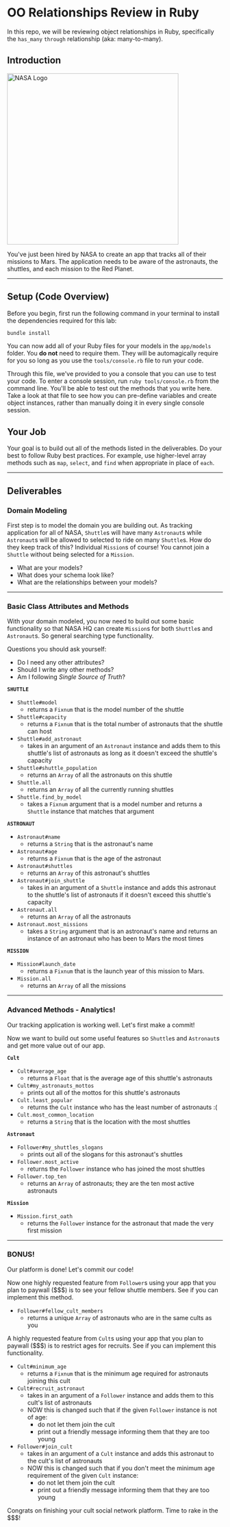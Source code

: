 
OO Relationships Review in Ruby
==============

In this repo, we will be reviewing object relationships in Ruby, specifically the `has_many` `through` relationship (aka: many-to-many).

## Introduction

<img src="http://www.spitzer.caltech.edu/spitzer15/images/NASASelfies_Icon.png?1534553315" alt="NASA Logo" width="400"/>

You've just been hired by NASA to create an app that tracks all of their missions to Mars. The application needs to be aware of the astronauts, the shuttles, and each mission to the Red Planet.

---

## Setup (Code Overview)

Before you begin, first run the following command in your terminal to install the dependencies required for this lab:

```sh
bundle install
```

You can now add all of your Ruby files for your models in the `app/models` folder. You **do not** need to require them. They will be automagically require for you so long as you use the `tools/console.rb` file to run your code.

Through this file, we've provided to you a console that you can use to test your code. To enter a console session, run `ruby tools/console.rb` from the command line. You'll be able to test out the methods that you write here. Take a look at that file to see how you can pre-define variables and create object instances, rather than manually doing it in every single console session.

## Your Job

Your goal is to build out all of the methods listed in the deliverables. Do your best to follow Ruby best practices. For example, use higher-level array methods such as `map`, `select`, and `find` when appropriate in place of `each`.

---

## Deliverables

### Domain Modeling

First step is to model the domain you are building out. As tracking application for all of NASA, `Shuttle`s will have many `Astronaut`s while `Astronaut`s will be allowed to selected to ride on many `Shuttle`s. How do they keep track of this? Individual `Mission`s of course! You cannot join a `Shuttle` without being selected for a `Mission`.

* What are your models?
* What does your schema look like?
* What are the relationships between your models?

---

### Basic Class Attributes and Methods

With your domain modeled, you now need to build out some basic functionality so that NASA HQ can create `Mission`s for both `Shuttle`s and `Astronaut`s. So general searching type functionality.

Questions you should ask yourself:

* Do I need any other attributes?
* Should I write any other methods?
* Am I following *Single Source of Truth*?

**`SHUTTLE`**

* `Shuttle#model`
  * returns a `Fixnum` that is the model number of the shuttle
* `Shuttle#capacity`
  * returns a `Fixnum` that is the total number of astronauts that the shuttle can host
* `Shuttle#add_astronaut`
  * takes in an argument of an `Astronaut` instance and adds them to this shuttle's list of astronauts as long as it doesn't exceed the shuttle's capacity
* `Shuttle#shuttle_population`
  * returns an `Array` of all the astronauts on this shuttle
* `Shuttle.all`
  * returns an `Array` of all the currently running shuttles
* `Shuttle.find_by_model`
  * takes a `Fixnum` argument that is a model number and returns a `Shuttle` instance that matches that argument

**`ASTRONAUT`**

* `Astronaut#name`
  * returns a `String` that is the astronaut's name
* `Astronaut#age`
  * returns a `Fixnum` that is the age of the astronaut
* `Astronaut#shuttles`
  * returns an `Array` of this astronaut's shuttles
* `Astronaut#join_shuttle`
  * takes in an argument of a `Shuttle` instance and adds this astronaut to the shuttle's list of astronauts if it doesn't exceed this shuttle's capacity
* `Astronaut.all`
  * returns an `Array` of all the astronauts
* `Astronaut.most_missions`
  * takes a `String` argument that is an astronaut's name and returns an instance of an astronaut who has been to Mars the most times

**`MISSION`**

* `Mission#launch_date`
  * returns a `Fixnum` that is the launch year of this mission to Mars.
* `Mission.all`
  * returns an `Array` of all the missions

---

### Advanced Methods - Analytics!

Our tracking application is working well. Let's first make a commit!

Now we want to build out some useful features so `Shuttle`s and `Astronaut`s and get more value out of our app.

**`Cult`**

* `Cult#average_age`
  * returns a `Float` that is the average age of this shuttle's astronauts
* `Cult#my_astronauts_mottos`
  * prints out all of the mottos for this shuttle's astronauts
* `Cult.least_popular`
  * returns the `Cult` instance who has the least number of astronauts :(
* `Cult.most_common_location`
  * returns a `String` that is the location with the most shuttles

**`Astronaut`**

* `Follower#my_shuttles_slogans`
  * prints out all of the slogans for this astronaut's shuttles
* `Follower.most_active`
  * returns the `Follower` instance who has joined the most shuttles
* `Follower.top_ten`
  * returns an `Array` of astronauts; they are the ten most active astronauts

**`Mission`**

* `Mission.first_oath`
  * returns the `Follower` instance for the astronaut that made the very first mission

---

### BONUS!

Our platform is done! Let's commit our code!

Now one highly requested feature from `Follower`s using your app that you plan to paywall ($$$) is to see your fellow shuttle members. See if you can implement this method.

* `Follower#fellow_cult_members`
  * returns a unique `Array` of astronauts who are in the same cults as you

A highly requested feature from `Cult`s using your app that you plan to paywall ($$$) is to restrict ages for recruits. See if you can implement this functionality.

* `Cult#minimum_age`
  * returns a `Fixnum` that is the minimum age required for astronauts joining this cult
* `Cult#recruit_astronaut`
  * takes in an argument of a `Follower` instance and adds them to this cult's list of astronauts
  * NOW this is changed such that if the given `Follower` instance is not of age:
    * do not let them join the cult
    * print out a friendly message informing them that they are too young
* `Follower#join_cult`
  * takes in an argument of a `Cult` instance and adds this astronaut to the cult's list of astronauts
  * NOW this is changed such that if you don't meet the minimum age requirement of the given `Cult` instance:
    * do not let them join the cult
    * print out a friendly message informing them that they are too young

Congrats on finishing your cult social network platform. Time to rake in the $$$!
